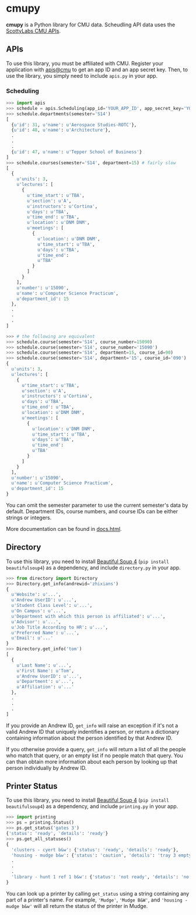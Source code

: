 # cmupy
**cmupy** is a Python library for CMU data. Scheudling API data uses the [ScottyLabs CMU APIs](https://apis.scottylabs.org).

## APIs
To use this library, you must be affiliated with CMU. Register your application with [apis@cmu](https://apis.scottylabs.org/apps) to get an app ID and an app secret key. Then, to use the library, you simply need to include `apis.py` in your app.

### Scheduling

```python
>>> import apis
>>> schedule = apis.Scheduling(app_id='YOUR_APP_ID', app_secret_key='YOUR_SECRET_KEY')
>>> schedule.departments(semester='S14')
[
  {u'id': 31, u'name': u'Aerospace Studies-ROTC'},
  {u'id': 48, u'name': u'Architecture'},
  .
  .
  .
  {u'id': 47, u'name': u'Tepper School of Business'}
]
>>> schedule.courses(semester='S14', department=15) # fairly slow
[
  {
    u'units': 3,
    u'lectures': [
      {
        u'time_start': u'TBA',
        u'section': u'A',
        u'instructors': u'Cortina',
        u'days': u'TBA',
        u'time_end': u'TBA',
        u'location': u'DNM DNM',
        u'meetings': [
          {
            u'location': u'DNM DNM',
            u'time_start': u'TBA',
            u'days': u'TBA',
            u'time_end':
            u'TBA'
          }
        ]
      }
    ],
    u'number': u'15090',
    u'name': u'Computer Science Practicum',
    u'department_id': 15
  },
  .
  .
  .
]

>>> # the following are equivalent
>>> schedule.course(semester='S14', course_number=15090)
>>> schedule.course(semester='S14', course_number='15090')
>>> schedule.course(semester='S14', department=15, course_id=90)
>>> schedule.course(semester='S14', department='15', course_id='090')
{
  u'units': 3,
  u'lectures': [
    {
      u'time_start': u'TBA',
      u'section': u'A',
      u'instructors': u'Cortina',
      u'days': u'TBA',
      u'time_end': u'TBA',
      u'location': u'DNM DNM',
      u'meetings': [
        {
          u'location': u'DNM DNM',
          u'time_start': u'TBA',
          u'days': u'TBA',
          u'time_end':
          u'TBA'
        }
      ]
    }
  ],
  u'number': u'15090',
  u'name': u'Computer Science Practicum',
  u'department_id': 15
}
```

You can omit the semester parameter to use the current semester's data by default. Department IDs, course numbers, and course IDs can be either strings or integers.

More documentation can be found in [docs.html](https://rawgithub.com/tomshen/cmupy/master/cmu.html).

## Directory
To use this library, you need to install [Beautiful Soup 4](http://www.crummy.com/software/BeautifulSoup/) (`pip install beautifulsoup4`) as a dependency, and include `directory.py` in your app.

```python
>>> from directory import Directory
>>> Directory.get_info(andrewid='zhixians')
{
  u'Website': u'...',
  u'Andrew UserID': u'...',
  u'Student Class Level': u'...',
  u'On Campus': u'...',
  u'Department with which this person is affiliated': u'...',
  u'Advisor': u'...',
  u'Job Title According to HR': u'...',
  u'Preferred Name': u'...',
  u'Email': u'...'
}
>>> Directory.get_info('tom')
[
  {
    u'Last Name': u'...',
    u'First Name': u'Tom',
    u'Andrew UserID': u'...',
    u'Department': u'...',
    u'Affiliation': u'...'
  },
  .
  .
  .
]
```

If you provide an Andrew ID, `get_info` will raise an exception if it's not a valid Andrew ID that uniquely indentifies a person, or return a dictionary containing information about the person identified by that Andrew ID.

If you otherwise provide a query, `get_info` will return a list of all the people who match that query, or an empty list if no people match that query. You can than obtain more information about each person by looking up that person individually by Andrew ID.

## Printer Status
To use this library, you need to install [Beautiful Soup 4](http://www.crummy.com/software/BeautifulSoup/) (`pip install beautifulsoup4`) as a dependency, and include `printing.py` in your app.

```python
>>> import printing
>>> ps = printing.Status()
>>> ps.get_status('gates 3')
{'status': 'ready', 'details': 'ready'}
>>> ps.get_all_statuses()
{
  'clusters - cyert b&w': {'status': 'ready', 'details': 'ready'},
  'housing - mudge b&w': {'status': 'caution', 'details': 'tray 3 empty plain letter   ready'},
  .
  .
  .
  'library - hunt 1 ref 1 b&w': {'status': 'not ready', 'details': 'no response'}
}
```

You can look up a printer by calling `get_status` using a string containing any part of a printer's name. For example, `'Mudge'`, `'Mudge B&W'`, and `'housing - mudge b&w'` will all return the status of the printer in Mudge.
